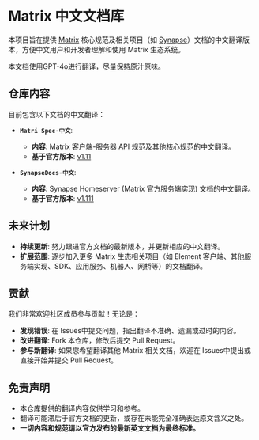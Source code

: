 # Matrix 中文文档库

本项目旨在提供 [Matrix](https://matrix.org/) 核心规范及相关项目（如 [Synapse](https://github.com/element-hq/synapse)）文档的中文翻译版本，方便中文用户和开发者理解和使用 Matrix 生态系统。

本文档使用GPT-4o进行翻译，尽量保持原汁原味。

## 仓库内容

目前包含以下文档的中文翻译：

*   **`Matri Spec-中文`**:
    *   **内容**: Matrix 客户端-服务器 API 规范及其他核心规范的中文翻译。
    *   **基于官方版本**: [v1.11](https://spec.matrix.org/v1.11/)

*   **`SynapseDocs-中文`**:
    *   **内容**: Synapse Homeserver (Matrix 官方服务端实现) 文档的中文翻译。
    *   **基于官方版本**: [v1.111](https://element-hq.github.io/synapse/v1.111/)

## 未来计划

*   **持续更新**: 努力跟进官方文档的最新版本，并更新相应的中文翻译。
*   **扩展范围**: 逐步加入更多 Matrix 生态相关项目（如 Element 客户端、其他服务端实现、SDK、应用服务、机器人、网桥等）的文档翻译。

## 贡献

我们非常欢迎社区成员参与贡献！无论是：

*   **发现错误**: 在 Issues中提交问题，指出翻译不准确、遗漏或过时的内容。
*   **改进翻译**: Fork 本仓库，修改后提交 Pull Request。
*   **参与新翻译**: 如果您希望翻译其他 Matrix 相关文档，欢迎在 Issues中提出或直接开始并提交 Pull Request。


## 免责声明

*   本仓库提供的翻译内容仅供学习和参考。
*   翻译可能滞后于官方文档的更新，或存在未能完全准确表达原文含义之处。
*   **一切内容和规范请以官方发布的最新英文文档为最终标准。**
